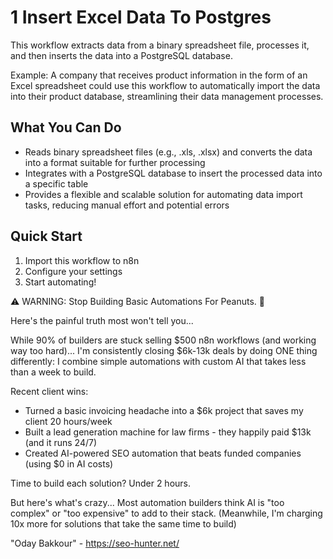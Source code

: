 # 1 Insert Excel Data To Postgres

This workflow extracts data from a binary spreadsheet file, processes it, and then inserts the data into a PostgreSQL database.

Example: A company that receives product information in the form of an Excel spreadsheet could use this workflow to automatically import the data into their product database, streamlining their data management processes.

## What You Can Do
- Reads binary spreadsheet files (e.g., .xls, .xlsx) and converts the data into a format suitable for further processing
- Integrates with a PostgreSQL database to insert the processed data into a specific table
- Provides a flexible and scalable solution for automating data import tasks, reducing manual effort and potential errors

## Quick Start
1. Import this workflow to n8n
2. Configure your settings
3. Start automating!

⚠️ WARNING: Stop Building Basic Automations For Peanuts. 🚫

Here's the painful truth most won't tell you...

While 90% of builders are stuck selling $500 n8n workflows (and working way too hard)...
I'm consistently closing $6k-13k deals by doing ONE thing differently:
I combine simple automations with custom AI that takes less than a week to build.

Recent client wins:
* Turned a basic invoicing headache into a $6k project that saves my client 20 hours/week
* Built a lead generation machine for law firms - they happily paid $13k (and it runs 24/7)
* Created AI-powered SEO automation that beats funded companies (using $0 in AI costs)

Time to build each solution? Under 2 hours.

But here's what's crazy...
Most automation builders think AI is "too complex" or "too expensive" to add to their stack.
(Meanwhile, I'm charging 10x more for solutions that take the same time to build)

"Oday Bakkour" - https://seo-hunter.net/
